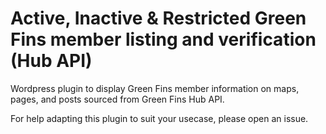 # Active, Inactive & Restricted Green Fins member listing and verification (Hub API)

Wordpress plugin to display Green Fins member information on maps, pages, and posts sourced from Green Fins Hub API.

For help adapting this plugin to suit your usecase, please open an issue.
